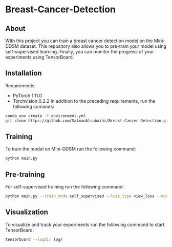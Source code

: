 # Breast-Cancer-Detection

## About
With this project you can train a breast cancer detection model on the Mini-DDSM dataset. This repository also allows you to pre-train your model using self-supervised learning. Finally, you can monitor the progress of your experiments using TensorBoard.

## Installation
Requirements:
- PyTorch 1.11.0
- Torchvision 0.2.2
In addition to the preceding requirements, run the following comands:
```sh
conda env create -f environment.yml
git clone https://github.com/SalmanAlsubaihi/Breast-Cancer-Detection.git
```

## Training
To train the model on Mini-DDSM run the following command:
```sh
python main.py
```

## Pre-training
For self-supervised training run the following command:
```sh
python main.py --train_mode self_supervised --loss_type view_loss --model FourSingleDimOutNet
```

## Visualization
To visualize and track your experiments run the following command to start TensorBoard:
```sh
tensorboard --logdir log/
```
